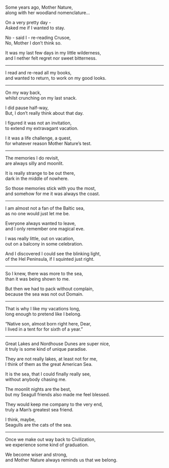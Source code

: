 Some years ago, Mother Nature,\
along with her woodland nomenclature...

On a very pretty day -\
Asked me if I wanted to stay.

No - said I - re-reading Crusoe,\
No, Mother I don’t think so.

It was my last few days in my little wilderness,\
and I nether felt regret nor sweet bitterness.

---

I read and re-read all my books,\
and wanted to return, to work on my good looks.

---

On my way back,\
whilst crunching on my last snack.

I did pause half-way,\
But, I don’t really think about that day.

I figured it was not an invitation,\
to extend my extravagant vacation.

I it was a life challenge, a quest,\
for whatever reason Mother Nature’s test.

---

The memories I do revisit,\
are always silly and moonlit.

It is really strange to be out there,\
dark in the middle of nowhere.

So those memories stick with you the most,\
and somehow for me it was always the coast.

---

I am almost not a fan of the Baltic sea,\
as no one would just let me be.

Everyone always wanted to leave,\
and I only remember one magical eve.

I was really little, out on vacation,\
out on a balcony in some celebration.

And I discovered I could see the blinking light,\
of the Hel Peninsula, if I squinted just right.

---

So I knew, there was more to the sea,\
than it was being shown to me.

But then we had to pack without complain,\
because the sea was not out Domain.

---

That is why I like my vacations long,\
long enough to pretend like I belong.

“Native son, almost born right here, Dear,\
I lived in a tent for for sixth of a year.”

---

Great Lakes and Nordhouse Dunes are super nice,\
it truly is some kind of unique paradise.

They are not really lakes, at least not for me,\
I think of them as the great American Sea.

It is the sea, that I could finally really see,\
without anybody chasing me.

The moonlit nights are the best,\
but my Seagull friends also made me feel blessed.

They would keep me company to the very end,\
truly a Man’s greatest sea friend.

I think, maybe,\
Seagulls are the cats of the sea.

---

Once we make out way back to Civilization,\
we experience some kind of graduation.

We become wiser and strong,\
and Mother Nature always reminds us that we belong.
